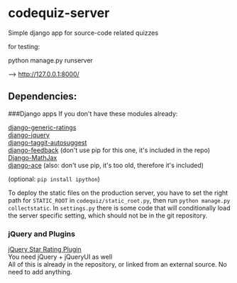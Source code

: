 codequiz-server
===============

Simple django app for source-code related quizzes


for testing:


python manage.py runserver


--> http://127.0.0.1:8000/

Dependencies:
---

###Django apps
If you don't have these modules already:  

[django-generic-ratings](https://bitbucket.org/frankban/django-generic-ratings)  
[django-jquery](https://bitbucket.org/massimilianoravelli/django-jquery)  
[django-taggit-autosuggest](https://bitbucket.org/fabian/django-taggit-autosuggest)  
[django-feedback](https://github.com/jaredly/django-feedback) (don't use pip for this one, it's included in the repo)  
[Django-MathJax](https://github.com/kaleidos/django-mathjax)  
[django-ace](https://github.com/bradleyayers/django-ace) (also: don't use pip, it's too old, therefore it's included)  

(optional: `pip install ipython`)

To deploy the static files on the production server, you have to set the right path for `STATIC_ROOT` in `codequiz/static_root.py`, then run `python manage.py collectstatic`.
In `settings.py` there is some code that will conditionally load the server specific setting, which should not be in the git repository.

### jQuery and Plugins
[jQuery Star Rating Plugin](http://www.fyneworks.com/jquery/star-rating/#tab-Download)  
You need jQuery + jQueryUI as well  
All of this is already in the repository, or linked from an external source. No need to add anything.
